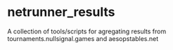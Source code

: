 # netrunner_results
A collection of tools/scripts for agregating results from tournaments.nullsignal.games and aesopstables.net

